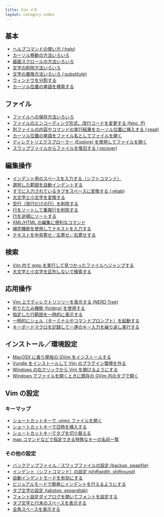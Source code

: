 ```yaml
---
title: Vim メモ
layout: category-index
---
```


基本
----
* [ヘルプコマンドの使い方 (:help)](basic/help.html)
* [カーソル移動の方法いろいろ](basic/move-cursor.html)
* [画面スクロールの方法いろいろ](basic/scroll.html)
* [文字の削除方法いろいろ](basic/delete.html)
* [文字の置換方法いろいろ (:substitute)](basic/substitute.html)
* [ウィンドウを分割する](basic/window.html)
* [カーソル位置の単語を検索する](basic/search-current-word.html)

ファイル
----
* [ファイルへの保存方法いろいろ](file/save.html)
* [ファイルのエンコーディング形式、改行コードを変更する (fenc, ff)](file/encoding.html)
* [別ファイルの内容やコマンドの実行結果をカーソル位置に挿入する (:read)](file/read.html)
* [カーソル位置の単語をファイル名としてファイルを開く](file/open-file-at-cursor.html)
* [ディレクトリエクスプローラー (Explore) を使用してファイルを開く](file/explore.html)
* [スワップファイルからファイルを復旧する (:recover)](file/recover.html)

編集操作
----
* [インデント用のスペースを入力する（シフトコマンド）](edit/indent.html)
* [選択した範囲を自動インデントする](edit/re-indent.html)
* [すでに入力されているタブをスペースに変換する (:retab)](edit/retab.html)
* [大文字と小文字を変換する](edit/uppercase-lowercase.html)
* [空行（改行だけの行）を削除する](edit/remove-empty-lines.html)
* [行をソートして重複行を削除する](edit/unique-lines.html)
* [行を逆順にソートする](edit/reverse-sort.html)
* [XML/HTML の編集に便利なコマンド](edit/xml-and-html.html)
* [補完機能を使用してテキストを入力する](edit/complete.html)
* [テキストを中央寄せ／左寄せ／右寄せする](edit/adjust.html)

検索
----
* [Vim 内で grep を実行して見つかったファイルへジャンプする](advanced/grep.html)
* [大文字と小文字を区別しないで検索する](advanced/ignorecase.html)

応用操作
----
* [Vim 上でディレクトリツリーを表示する (NERD Tree)](advanced/nerd-tree.html)
* [折りたたみ機能 (folding) を使用する](advanced/folding.html)
* [指定した行範囲を一時的に表示する](advanced/show-lines.html)
* [一時的にシェル（ターミナルやコマンドプロンプト）を起動する](advanced/shell.html)
* [キーボードマクロを記録して一連のキー入力を繰り返し実行する](advanced/macro.html)

インストール／環境設定
----
* [MacOSX に香り屋版の GVim をインストールする](install/kaoriya-gvim.html)
* [Vundle をインストールして Vim のプラグイン環境を作る](install/vundle.html)
* [Windows の右クリックから Vim を開けるようにする](install/windows-right-click.html)
* [Windows でファイルを開くときに既存の GVim 内のタブで開く](install/windows-open-tab.html)

Vim の設定
----

### キーマップ
* [ショートカットキーで .vimrc ファイルを開く](open-vimrc-quickly.html)
* [ショートカットキーで日時を挿入する](insert-date.html)
* [ショートカットキーでタブを切り替える](keymap/tab.html)
* [map コマンドなどで指定できる特殊なキーの名前一覧](keymap/keycodes.html)

### その他の設定
* [バックアップファイル／スワップファイルの設定 (backup, swapfile)](settings/backup.html)
* [インデント（シフトコマンド）の設定 (shiftwidth, shiftround)](settings/indent.html)
* [自動インデントモードを有効にする](settings/auto-indent.html)
* [ビジュアルモードで簡単にインデントを行えるようにする](settings/visual-indent.html)
* [タブ文字の設定 (tabstop, expandtab)](settings/tab.html)
* [フォント設定ダイアログを開いてフォントを設定する](settings/font-dialog.html)
* [タブ文字と行末のスペースを表示する](settings/show-space.html)
* [全角スペースを表示する](settings/show-double-byte-space.html)

